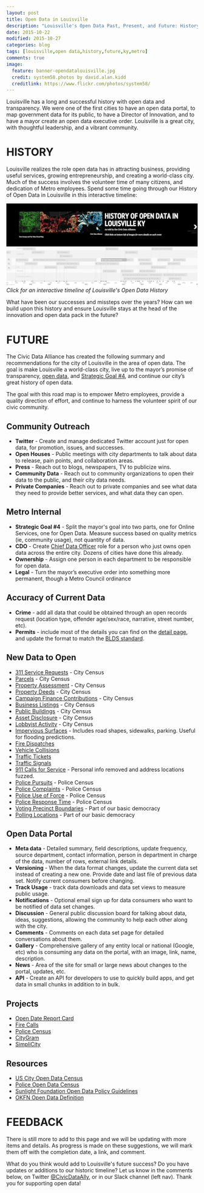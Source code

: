 ```yaml
---
layout: post
title: Open Data in Louisville
description: "Louisville's Open Data Past, Present, and Future: History and Road Map"
date: 2015-10-22
modified: 2015-10-27
categories: blog
tags: [louisville,open data,history,future,ky,metro]
comments: true
image:
  feature: banner-opendatalouisville.jpg
  credit: system58.photos by david.alan.kidd
  creditlink: https://www.flickr.com/photos/system58/
---
```

<script async src="//platform.twitter.com/widgets.js" charset="utf-8"></script>

Louisville has a long and successful history with open data and transparency.  We were one of the first cities to have an open data portal, to map government data for its public, to have a Director of Innovation, and to have a mayor create an open data executive order.  Louisville is a great city, with thoughtful leadership, and a vibrant community.

# HISTORY

Louisville realizes the role open data has in attracting business, providing useful services, growing entrepreneurship, and creating a world-class city. Much of the success involves the volunteer time of many citizens, and dedication of Metro employees. Spend some time going through our History of Open Data in Louisville in this interactive timeline:

[![History of Open Data in Louisville](/images/screenshot-history-of-open-data-louisville.png)](http://bit.ly/CivicDataHistory)
*Click for an interactive timeline of Louisville's Open Data History*

What have been our successes and missteps over the years?  How can we build upon this history and ensure Louisville stays at the head of the innovation and open data pack in the future?

# FUTURE

The Civic Data Alliance has created the following summary and recommendations for the city of Louisville in the area of open data. The goal is make Louisville a world-class city, live up to the mayor’s promise of transparency, [open data](http://louisvilleky.gov/government/mayor-greg-fischer/read-open-data-executive-order), and [Strategic Goal #4](https://louisvilleky.gov/government/mayor-greg-fischer/strategic-plan/goal-4-make-more-services-information-and-data), and continue our city’s great history of open data.

The goal with this road map is to empower Metro employees, provide a quality direction of effort, and continue to harness the volunteer spirit of our civic community.


## Community Outreach

- **Twitter** - Create and manage dedicated Twitter account just for open data, for promotion, issues, and successes.
- **Open Houses** - Public meetings with city departments to talk about data to release, pain points, and collaboration areas.
- **Press** - Reach out to blogs, newspapers, TV to publicize wins.
- **Community Data** - Reach out to community organizations to open their data to the public, and their city data needs.
- **Private Companies** - Reach out to private companies and see what data they need to provide better services, and what data they can open.

## Metro Internal

- **Strategic Goal #4** - Split the mayor's goal into two parts, one for Online Services, one for Open Data. Measure success based on quality metrics (ie, community usage), not quantity of data.
- **CDO** - Create [Chief Data Officer](http://www.govtech.com/state/Which-States-and-Cities-Have-Chief-Data-Officers.html) role for a person who just owns open data across the entire city.  Dozens of cities have done this already.
- **Ownership** - Assign one person in each department to be responsible for open data.
- **Legal** - Turn the mayor’s executive order into something more permanent, though a Metro Council ordinance

## Accuracy of Current Data #

- **Crime** - add all data that could be obtained through an open records request (location type, offender age/sex/race, narrative, street number, etc).
- **Permits** - include most of the details you can find on the [detail page](http://portal.louisvilleky.gov/codesandregs/permit/detail?type=PROPERTY&id=438609), and update the format to match the [BLDS standard](http://permitdata.org/).

## New Data to Open

- [311 Service Requests](http://us-city.census.okfn.org/entry/louisville/service-requests) - City Census
- [Parcels](http://us-city.census.okfn.org/entry/louisville/parcels) - City Census
- [Property Assessment](http://us-city.census.okfn.org/entry/louisville/assessment) - City Census
- [Property Deeds](http://us-city.census.okfn.org/entry/louisville/deeds) - City Census
- [Campaign Finance Contributions](http://us-city.census.okfn.org/entry/louisville/campaign-finance) - City Census
- [Business Listings](http://us-city.census.okfn.org/entry/louisville/business-listings) - City Census
- [Public Buildings](http://us-city.census.okfn.org/entry/louisville/public-buildings) - City Census
- [Asset Disclosure](http://us-city.census.okfn.org/entry/louisville/asset-disclosure) - City Census
- [Lobbyist Activity](http://us-city.census.okfn.org/entry/louisville/lobbyist) - City Census
- [Impervious Surfaces](http://water.usgs.gov/edu/impervious.html) - Includes road shapes, sidewalks, parking. Useful for flooding predictions.
- [Fire Dispatches](https://twitter.com/CivicDataAlly/status/653667834921398272)
- [Vehicle Collisions](http://crashinformationky.org/KCAP/KYOPS/SearchWizard.aspx)
- [Traffic Tickets](http://iquantny.tumblr.com/post/76937212765/using-open-data-to-predict-when-you-might-get-your)
- [Traffic Signals](http://data.denvergov.org/dataset/city-and-county-of-denver-traffic-signals)
- [911 Calls for Service](http://opendatabits.com/seattle-real-time-fire-911-calls-api-data-pulled-into-excel-for-analysis-using-microsoft-bi-tools-power-pivot-power-query-power-view/) - Personal info removed and address locations fuzzed.
- [Police Pursuits](https://codeforamerica.github.io/PoliceOpenDataCensus/Pursuits.html) - Police Census
- [Police Complaints](https://codeforamerica.github.io/PoliceOpenDataCensus/Complaints.html) - Police Census
- [Police Use of Force](https://codeforamerica.github.io/PoliceOpenDataCensus/UseofForce.html) - Police Census
- [Police Response Time](https://codeforamerica.github.io/PoliceOpenDataCensus/ResponseTime.html) - Police Census
- [Voting Precinct Boundaries](http://www.civicdataalliance.org/louisville-voter-precinct-turnout/) - Part of our basic democracy
- [Polling Locations](http://www.civicdataalliance.org/louisville-voter-precinct-turnout/) - Part of our basic democracy

## Open Data Portal

- **Meta data** - Detailed summary, field descriptions, update frequency, source department, contact information, person in department in charge of the data, number of rows, external link details.
- **Versioning** - When the data format changes, update the current data set instead of creating a new one. Provide date and last file of previous data set.  Notify current consumers before changing.
- **Track Usage** - track data downloads and data set views to measure public usage.
- **Notifications** - Optional email sign up for data consumers who want to be notified of data set changes.
- **Discussion** - General public discussion board for talking about data, ideas, suggestions, allowing the community to help each other along with the city.
- **Comments** - Comments on each data set page for detailed conversations about them.
- **Gallery** - Comprehensive gallery of any entity local or national (Google, etc) who is consuming any data on the portal, with an image, link, name, description.
- **News** - Area of the site for small or large news about changes to the portal, updates, etc.
- **API** - Create an API for developers to use to quickly build apps, and get data in small chunks in addition to in bulk.

## Projects ##

- [Open Date Report Card](https://open-austin.github.io/open-data-progress-report/)
- [Fire Calls](https://twitter.com/CivicDataAlly/status/653667834921398272)
- [Police Census](https://codeforamerica.github.io/PoliceOpenDataCensus/)
- [CityGram](https://www.citygram.org/)
- [SimpliCity](http://simplicity.ashevillenc.gov/)

## Resources

- [US City Open Data Census](http://us-city.census.okfn.org/place/louisville)
- [Police Open Data Census](https://codeforamerica.github.io/PoliceOpenDataCensus/)
- [Sunlight Foundation Open Data Policy Guidelines](http://sunlightfoundation.com/opendataguidelines/)
- [OKFN Open Data Definition](https://okfn.org/opendata/)

# FEEDBACK

There is still more to add to this page and we will be updating with more items and details.  As progress is made on these suggestions, we will mark them off with the completion date, a link, and comment.

What do you think would add to Louisville's future success?  Do you have updates or additions to our historic timeline? Let us know in the comments below, on Twitter [@CivicDataAlly](https://twitter.com/CivicDataAlly), or in our Slack channel (left nav).  Thank you for supporting open data!
